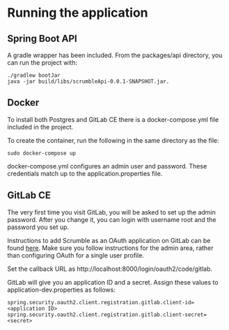 # Running the application 

## Spring Boot API
A gradle wrapper has been included. From the packages/api directory, you can run the project with:

```
./gradlew bootJar
java -jar build/libs/scrumbleApi-0.0.1-SNAPSHOT.jar.
```

## Docker
To install both Postgres and GitLab CE there is a docker-compose.yml file included in the project.

To create the container, run the following in the same directory as the file:
```
sudo docker-compose up
```
docker-compose.yml configures an admin user and password.
These credentials match up to the application.properties file.

## GitLab CE
The very first time you visit GitLab, you will be asked to set up the admin password. After you change it, you can login with username root and the password you set up.

Instructions to add Scrumble as an OAuth application on GitLab can be found [here](https://docs.gitlab.com/ee/integration/oauth_provider.html).
Make sure you follow instructions for the admin area, rather than configuring OAuth for a single user profile.

Set the callback URL as http://localhost:8000/login/oauth2/code/gitlab.

GitLab will give you an application ID and a secret. Assign these values to application-dev.properties as follows:

```
spring.security.oauth2.client.registration.gitlab.client-id=<application ID>
spring.security.oauth2.client.registration.gitlab.client-secret=<secret>
```
